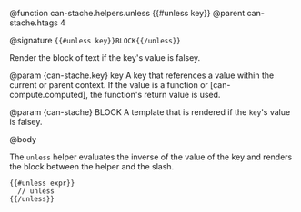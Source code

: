 @function can-stache.helpers.unless {{#unless key}}
@parent can-stache.htags 4

@signature `{{#unless key}}BLOCK{{/unless}}`

Render the block of text if the key's value is falsey.

@param {can-stache.key} key A key that references a value within the current or parent
context. If the value is a function or [can-compute.computed], the function's
return value is used.

@param {can-stache} BLOCK A template that is rendered
if the `key`'s value is falsey.

@body

The `unless` helper evaluates the inverse of the value
of the key and renders the block between the helper and the slash.

    {{#unless expr}}
      // unless
    {{/unless}}
